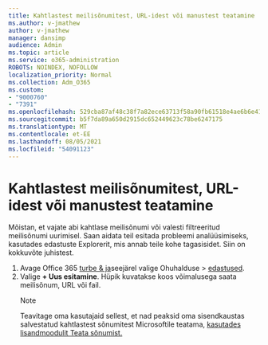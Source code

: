 ```yaml
---
title: Kahtlastest meilisõnumitest, URL-idest või manustest teatamine
ms.author: v-jmathew
author: v-jmathew
manager: dansimp
audience: Admin
ms.topic: article
ms.service: o365-administration
ROBOTS: NOINDEX, NOFOLLOW
localization_priority: Normal
ms.collection: Adm_O365
ms.custom:
- "9000760"
- "7391"
ms.openlocfilehash: 529cba87af48c38f7a82ece63713f58a90fb61518e4ae6b6e41f0b4905dcd5ae
ms.sourcegitcommit: b5f7da89a650d2915dc652449623c78be6247175
ms.translationtype: MT
ms.contentlocale: et-EE
ms.lasthandoff: 08/05/2021
ms.locfileid: "54091123"
---
```

# <a name="report-suspicious-emails-urls-or-attachments"></a>Kahtlastest meilisõnumitest, URL-idest või manustest teatamine

Mõistan, et vajate abi kahtlase meilisõnumi või valesti filtreeritud meilisõnumi uurimisel. Saan aidata teil esitada probleemi analüüsimiseks, kasutades edastuste Explorerit, mis annab teile kohe tagasisidet. Siin on kokkuvõte juhistest.

1. Avage Office 365 [turbe & ja](https://go.microsoft.com/fwlink/p/?linkid=2077143)seejärel valige Ohuhalduse   >  [edastused](https://go.microsoft.com/fwlink/?linkid=2101521).
2. Valige **+ Uus esitamine**. Hüpik kuvatakse koos võimalusega saata meilisõnum, URL või fail.
    > [!NOTE]
    > Teavitage oma kasutajaid sellest, et nad peaksid oma sisendkaustas salvestatud kahtlastest sõnumitest Microsoftile teatama, [kasutades lisandmoodulit Teata sõnumist.](https://go.microsoft.com/fwlink/?linkid=2092385)
